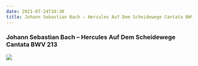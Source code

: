 ```yaml
---
date: 2021-07-24T10:30
title: Johann Sebastian Bach – Hercules Auf Dem Scheidewege Cantata BWV 213
---
```

### Johann Sebastian Bach – Hercules Auf Dem Scheidewege Cantata BWV 213
[![](https://img.discogs.com/2i5_AJtBbALRlACKo1IVuxZ6mwk=/fit-in/600x605/filters:strip_icc():format(jpeg):mode_rgb():quality(90)/discogs-images/R-3343820-1326640219.jpeg.jpg)][1] 

[1]: https://www.discogs.com/release/3343820
